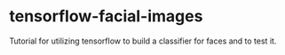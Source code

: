 # tensorflow-facial-images
Tutorial for utilizing tensorflow to build a classifier for faces and to test it. 
